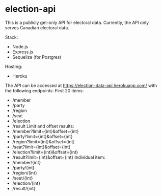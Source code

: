 # election-api
This is a publicly get-only API for electoral data. Currently, the API only serves Canadian electoral data. 

Stack:
- Node.js
- Express.js
- Sequelize (for Postgres)

Hosting:
- Heroku

The API can be accessed at https://election-data-api.herokuapp.com/ with the following endpoints:
First 20 items:
- /member
- /party
- /region
- /seat
- /election
- /result
Limit and offset results:
- /member?limit={int}&offset={int}
- /party?limit={int}&offset={int}
- /region?limit={int}&offset={int}
- /seat?limit={int}&offset={int}
- /election?limit={int}&offset={int}
- /result?limit={int}&offset={int}
Individual item:
- /member/{int}
- /party/{int}
- /region/{int}
- /seat/{int}
- /election/{int}
- /result/{int}

